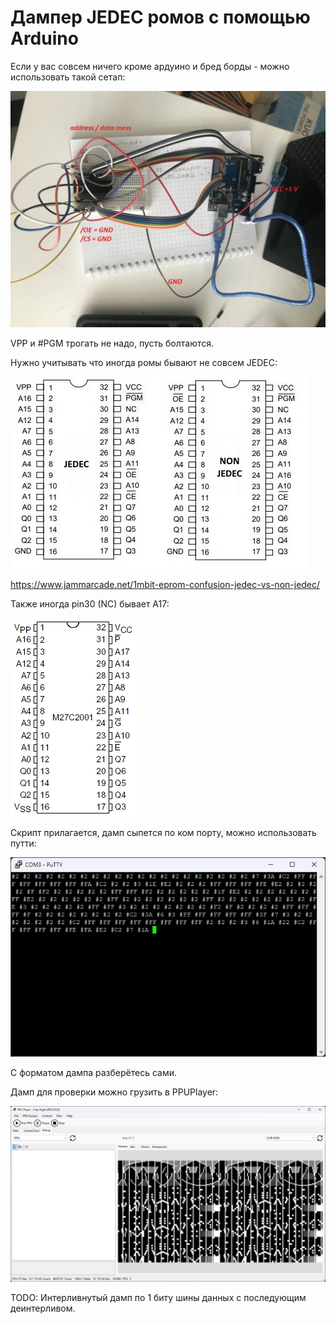 # Дампер JEDEC ромов с помощью Arduino

Если у вас совсем ничего кроме ардуино и бред борды - можно использовать такой сетап:

![IMG_9821.jpg](IMG_9821.jpg)

VPP и #PGM трогать не надо, пусть болтаются.

Нужно учитывать что иногда ромы бывают не совсем JEDEC:

![jedec-nonjedec.jpg](jedec-nonjedec.jpg)

https://www.jammarcade.net/1mbit-eprom-confusion-jedec-vs-non-jedec/

Также иногда pin30 (NC) бывает A17:

![27C020.png](27C020.png)

Скрипт прилагается, дамп сыпется по ком порту, можно использовать путти:

![putty.jpg](putty.jpg)

С форматом дампа разберётесь сами.

Дамп для проверки можно грузить в PPUPlayer:

![CHR.png](CHR.png)

TODO: Интерливнутый дамп по 1 биту шины данных с последующим деинтерливом.
